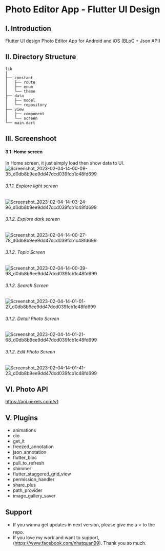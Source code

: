# Photo Editor App - Flutter UI Design

## I. Introduction
Flutter UI design Photo Editor App for Android and iOS (BLoC + Json API)

## II. Directory Structure
```
lib
│
├── constant
│   ├── route
│   ├── enum
│   └── theme
├── data
│   ├── model
│   └── repository
├── view
│   ├── component
│   └── screen
└── main.dart

```

## III. Screenshoot
#### 3.1. Home screen
In Home screen, it just simply load then show data to UI.
![Screenshot_2023-02-04-14-00-09-35_d0db8b9ee9dd47dcd039fcb1c48fd699](https://user-images.githubusercontent.com/64344509/216754059-3a4fdb15-a35d-4817-9d89-072e1a89a113.jpg)

###### 3.1.1. Explore light screen
![Screenshot_2023-02-04-14-03-24-96_d0db8b9ee9dd47dcd039fcb1c48fd699](https://user-images.githubusercontent.com/64344509/216754077-047d5617-9806-4650-8de8-d3c1fe650fef.jpg)

###### 3.1.2. Explore dark screen
![Screenshot_2023-02-04-14-00-27-78_d0db8b9ee9dd47dcd039fcb1c48fd699](https://user-images.githubusercontent.com/64344509/216754082-3781d992-db4c-4f44-b35a-696538cfdd0f.jpg)

###### 3.1.2. Topic Screen
![Screenshot_2023-02-04-14-00-39-98_d0db8b9ee9dd47dcd039fcb1c48fd699](https://user-images.githubusercontent.com/64344509/216754178-7d134942-1f2b-4e12-8383-6a130c13b0df.jpg)

###### 3.1.2. Search Screen
![Screenshot_2023-02-04-14-01-01-27_d0db8b9ee9dd47dcd039fcb1c48fd699](https://user-images.githubusercontent.com/64344509/216754196-f1ab10da-3f47-4c47-a78e-f691a83b0a88.jpg)

###### 3.1.2. Detail Photo Screen
![Screenshot_2023-02-04-14-01-21-68_d0db8b9ee9dd47dcd039fcb1c48fd699](https://user-images.githubusercontent.com/64344509/216754225-9bde0f8d-94d7-40ef-8364-ac2a3fc463cf.jpg)

###### 3.1.2. Edit Photo Screen
![Screenshot_2023-02-04-14-01-41-23_d0db8b9ee9dd47dcd039fcb1c48fd699](https://user-images.githubusercontent.com/64344509/216754238-5effed97-0fc1-4d91-b211-ee34fa4f0b0c.jpg)


## VI. Photo API
https://api.pexels.com/v1

## V. Plugins
  - animations
  - dio
  - get_it
  - freezed_annotation
  - json_annotation
  - flutter_bloc
  - pull_to_refresh
  - shimmer
  - flutter_staggered_grid_view
  - permission_handler
  - share_plus
  - path_provider
  - image_gallery_saver

## Support
- If you wanna get updates in next version, please give me a ⭐ to the repo.
- If you love my work and want to support, (https://www.facebook.com/nhatquan99). Thank you so much.
